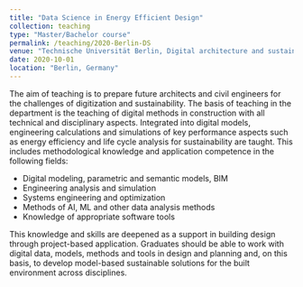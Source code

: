 ```yaml
---
title: "Data Science in Energy Efficient Design"
collection: teaching
type: "Master/Bachelor course"
permalink: /teaching/2020-Berlin-DS 
venue: "Technische Universität Berlin, Digital architecture and sustainability"
date: 2020-10-01
location: "Berlin, Germany"
---
```


The aim of teaching is to prepare future architects and civil engineers for the challenges of digitization and sustainability. The basis of teaching in the department is the teaching of digital methods in construction with all technical and disciplinary aspects. Integrated into digital models, engineering calculations and simulations of key performance aspects such as energy efficiency and life cycle analysis for sustainability are taught. This includes methodological knowledge and application competence in the following fields:

- Digital modeling, parametric and semantic models, BIM
- Engineering analysis and simulation
- Systems engineering and optimization
- Methods of AI, ML and other data analysis methods
- Knowledge of appropriate software tools

This knowledge and skills are deepened as a support in building design through project-based application. Graduates should be able to work with digital data, models, methods and tools in design and planning and, on this basis, to develop model-based sustainable solutions for the built environment across disciplines.

